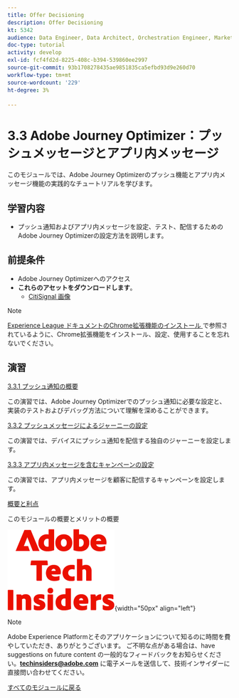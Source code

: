```yaml
---
title: Offer Decisioning
description: Offer Decisioning
kt: 5342
audience: Data Engineer, Data Architect, Orchestration Engineer, Marketer
doc-type: tutorial
activity: develop
exl-id: fcf4fd2d-8225-408c-b394-539860ee2997
source-git-commit: 93b1708278435ae9851835ca5efbd93d9e260d70
workflow-type: tm+mt
source-wordcount: '229'
ht-degree: 3%

---
```


# 3.3 Adobe Journey Optimizer：プッシュメッセージとアプリ内メッセージ

このモジュールでは、Adobe Journey Optimizerのプッシュ機能とアプリ内メッセージ機能の実践的なチュートリアルを学びます。

## 学習内容

- プッシュ通知およびアプリ内メッセージを設定、テスト、配信するためのAdobe Journey Optimizerの設定方法を説明します。

## 前提条件

- Adobe Journey Optimizerへのアクセス
- **これらのアセットをダウンロードします**。
   - [CitiSignal 画像](./../../../../assets/ajo/CitiSignal-images.zip)

>[!NOTE]
>
>[Experience League ドキュメントのChrome拡張機能のインストール ](../../../getting-started/gettingstarted/ex1.md) で参照されているように、Chrome拡張機能をインストール、設定、使用することを忘れないでください。

## 演習

[3.3.1 プッシュ通知の概要](./ex1.md)

この演習では、Adobe Journey Optimizerでのプッシュ通知に必要な設定と、実装のテストおよびデバッグ方法について理解を深めることができます。

[3.3.2 プッシュメッセージによるジャーニーの設定](./ex2.md)

この演習では、デバイスにプッシュ通知を配信する独自のジャーニーを設定します。

[3.3.3 アプリ内メッセージを含むキャンペーンの設定](./ex3.md)

この演習では、アプリ内メッセージを顧客に配信するキャンペーンを設定します。

[概要と利点](./summary.md)

このモジュールの概要とメリットの概要

![ 技術インサイダー ](./../../../../assets/images/techinsiders.png){width="50px" align="left"}

>[!NOTE]
>
>Adobe Experience Platformとそのアプリケーションについて知るのに時間を費やしていただき、ありがとうございます。 ご不明な点がある場合は、have suggestions on future content の一般的なフィードバックをお知らせください。**techinsiders@adobe.com** に電子メールを送信して、技術インサイダーに直接問い合わせてください。

[すべてのモジュールに戻る](./../../../../overview.md)
